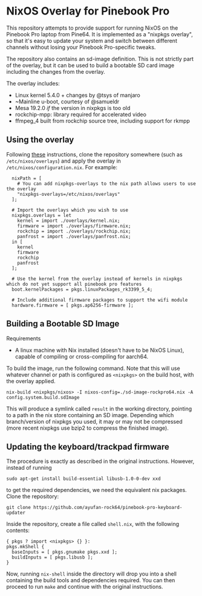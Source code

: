 # NixOS Overlay for Pinebook Pro

This repository attempts to provide support for running NixOS on the Pinebook Pro laptop from Pine64. It is implemented as a "nixpkgs overlay", so that it's easy to update your system and switch between different channels without losing your Pinebook Pro-specific tweaks.

The repository also contains an sd-image definition. This is not strictly part of the overlay, but it can be used to build a bootable SD card image including the changes from the overlay.

The overlay includes:
* Linux kernel 5.4.0 + changes by @tsys of manjaro
* ~Mainline u-boot, courtesy of @samueldr
* Mesa 19.2.0 *if* the version in nixpkgs is too old
* rockchip-mpp: library required for accelerated video
* ffmpeg_4 built from rockchip source tree, including support for rkmpp

## Using the overlay

Following [these](https://nixos.wiki/wiki/Overlays) instructions, clone the repository somewhere (such as `/etc/nixos/overlays`) and apply the overlay in `/etc/nixos/configuration.nix`. For example:
```
  nixPath = [
    # You can add nixpkgs-overlays to the nix path allows users to use the overlay
    "nixpkgs-overlays=/etc/nixos/overlays"
  ];

  # Import the overlays which you wish to use
  nixpkgs.overlays = let
    kernel = import ./overlays/kernel.nix;
    firmware = import ./overlays/firmware.nix;
    rockchip = import ./overlays/rockchip.nix;
    panfrost = import ./overlays/panfrost.nix;
  in [
    kernel
    firmware
    rockchip
    panfrost
  ];

  # Use the kernel from the overlay instead of kernels in nixpkgs which do not yet support all pinebook pro features
  boot.kernelPackages = pkgs.linuxPackages_rk3399_5_4;

  # Include additional firmware packages to support the wifi module
  hardware.firmware = [ pkgs.ap6256-firmware ];

```

## Building a Bootable SD Image

Requirements
* A linux machine with Nix installed (doesn't have to be NixOS Linux), capable of compiling or cross-compiling for aarch64.

To build the image, run the following command. Note that this will use whatever channel or path is configured as `<nixpkgs>` on the build host, with the overlay applied.
```
nix-build <nixpkgs/nixos> -I nixos-config=./sd-image-rockpro64.nix -A config.system.build.sdImage
```
This will produce a symlink called `result` in the working directory, pointing to a path in the nix store containing an SD image. Depending which branch/version of nixpkgs you used, it may or may not be compressed (more recent nixpkgs use bzip2 to compress the finished image).

## Updating the keyboard/trackpad firmware

The procedure is exactly as described in the original instructions. However, instead of running
```
sudo apt-get install build-essential libusb-1.0-0-dev xxd
```
to get the required dependencies, we need the equivalent nix packages. Clone the repository:
```
git clone https://github.com/ayufan-rock64/pinebook-pro-keyboard-updater
```
Inside the repository, create a file called `shell.nix`, with the following contents:
```
{ pkgs ? import <nixpkgs> {} }:
pkgs.mkShell {
  baseInputs = [ pkgs.gnumake pkgs.xxd ];
  buildInputs = [ pkgs.libusb ];
}
```
Now, running `nix-shell` inside the directory will drop you into a shell containing the build tools and dependencies required. You can then proceed to run `make` and continue with the original instructions.
